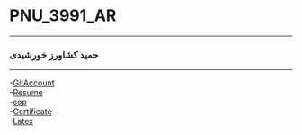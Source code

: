 # PNU_3991_AR
----------
### حمید کشاورز خورشیدی 

---
-[GitAccount](https://github.com/hamidkeshavarzkh)
<br>
-[Resume](https://hamidkeshavarzkh.github.io/)
<br>
-[sop](https://github.com/hamidkeshavarzkh/SOP)
<br>
-[Certificate](https://github.com/hamidkeshavarzkh/Certificates.git)
<br>
-[Latex](https://github.com/hamidkeshavarzkh/Latex.git)
<br>
